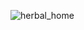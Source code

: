![herbal_home](https://user-images.githubusercontent.com/83884600/232342700-fd0694db-5aff-46ec-948d-1c81f2985b97.png)


